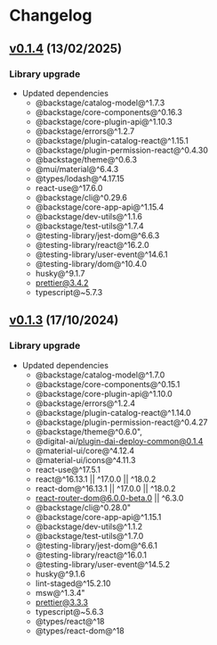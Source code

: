 # Changelog

## [v0.1.4](https://github.com/digital-ai/backstage-deploy/tree/dai-deploy/v0.1.4) (13/02/2025)

### Library upgrade

- Updated dependencies
  - @backstage/catalog-model@^1.7.3
  - @backstage/core-components@^0.16.3
  - @backstage/core-plugin-api@^1.10.3
  - @backstage/errors@^1.2.7
  - @backstage/plugin-catalog-react@^1.15.1
  - @backstage/plugin-permission-react@^0.4.30
  - @backstage/theme@^0.6.3
  - @mui/material@^6.4.3
  - @types/lodash@^4.17.15
  - react-use@^17.6.0
  - @backstage/cli@^0.29.6
  - @backstage/core-app-api@^1.15.4
  - @backstage/dev-utils@^1.1.6
  - @backstage/test-utils@^1.7.4
  - @testing-library/jest-dom@^6.6.3
  - @testing-library/react@^16.2.0
  - @testing-library/user-event@^14.6.1
  - @testing-library/dom@^10.4.0
  - husky@^9.1.7
  - prettier@3.4.2
  - typescript@~5.7.3

## [v0.1.3](https://github.com/digital-ai/backstage-deploy/tree/dai-deploy/v0.1.3) (17/10/2024)

### Library upgrade

- Updated dependencies
  - @backstage/catalog-model@^1.7.0 
  - @backstage/core-components@^0.15.1 
  - @backstage/core-plugin-api@^1.10.0 
  - @backstage/errors@^1.2.4 
  - @backstage/plugin-catalog-react@^1.14.0 
  - @backstage/plugin-permission-react@^0.4.27 
  - @backstage/theme@^0.6.0",
  - @digital-ai/plugin-dai-deploy-common@0.1.4
  - @material-ui/core@^4.12.4
  - @material-ui/icons@^4.11.3
  - react-use@^17.5.1
  - react@^16.13.1 || ^17.0.0 || ^18.0.2
  - react-dom@^16.13.1 || ^17.0.0 || ^18.0.2
  - react-router-dom@6.0.0-beta.0 || ^6.3.0
  - @backstage/cli@^0.28.0"
  - @backstage/core-app-api@^1.15.1
  - @backstage/dev-utils@^1.1.2
  - @backstage/test-utils@^1.7.0 
  - @testing-library/jest-dom@^6.6.1
  - @testing-library/react@^16.0.1 
  - @testing-library/user-event@^14.5.2 
  - husky@^9.1.6 
  - lint-staged@^15.2.10 
  - msw@^1.3.4"
  - prettier@3.3.3
  - typescript@~5.6.3
  - @types/react@^18
  - @types/react-dom@^18
